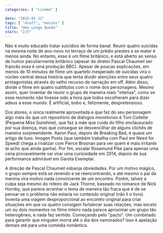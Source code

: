 ```yaml
---
categories: [ "cinema" ]

date: "2015-01-11"
tags: [ "draft", "movies" ]
title: "Uma Longa Queda"
stars: "2/5"
---
```

Não é muito educado tratar suicídios de forma banal. Reunir quatro suicidas na mesma noite de ano-novo no terraço de um prédio prestes a se matar é menos ainda. No entanto, esse é um filme britânico, e está aberto ao senso de humor peculiarmente britânico (apesar do diretor Pascal Chaumeil ser francês essa é uma produção BBC). Apesar de poucas explicações, em menos de 10 minutos de filme um quarteto inesperado de suicidas vira o núcleo central dessa história que tenta dividir atenções entre seus quatro protagonistas através do velho recurso de narração em off. Além disso, divide o filme em quatro subtítulos com o nome dos personagens. Mesmo assim, quer inventar de reunir o grupo de maneira mais "intensa", como se esse momento não tivesse sido a hora que todos escolheram para dizer adeus a esse mundo. É artificial, bobo e, felizmente, despretensioso.

Dos atores, o única realmente aproveitada e que faz do seu personagem algo mais do que um repositório de diálogos monótonos é Toni Collette (Pequena Miss Sunshine), que faz a mãe que cuida do filho enclausurado por sua doença, mas que consegue se desvencilhar de alguns clichês de maneira surpreendente. Aaron Paul, depois de Breaking Bad, é quase um artigo de luxo. Imogen Poots (que também trabalha com Paul em Need for Speed) chega a rivalizar com Pierce Brosnan para ver quem é mais irritante (e acho que ainda ganha). Por fim, escalar Rosamund Pike para apenas uma cena provavelmente vai virar uma curiosidade em 2014, depois de sua performance admirável em Garota Exemplar.

A direção de Pascal Chaumeil esbanja obviedades. Por um motivo mágico, o grupo sempre está se revendo e se reencontrando, e até mesmo o pai da menina vira motivo nada convincente de um encontro. Porém, talvez a culpa seja mesmo do roteiro de Jack Thorne, baseado no romance de Nick Hornby, que parece arranhar o tema de maneira tão fraca que é de se pensar se o problema não estaria no conteúdo original (não li o livro). Inventa uma viagem desproporcional ao encontro original para criar situações em que os quatro consigam fortalecer suas relações, mas exceto um ou dois momentos no filme inteiro nada parece aproximar um grupo tão heterogêneo, e nada faz sentido. Começando pelo "pacto". Um combinado para garantir que ninguém morra até o dia dos namorados? Isso é apelação demais até para uma comédia romântica.
